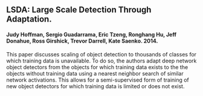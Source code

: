 ## LSDA: Large Scale Detection Through Adaptation. 

#### Judy Hoffman, Sergio Guadarrama, Eric Tzeng, Ronghang Hu, Jeff Donahue, Ross Girshick, Trevor Darrell, Kate Saenko. 2014. 

This paper discusses scaling of object detection to thousands of classes for which training data is unavailable. To do so, the authors adapt deep network object detectors from the objects for which training data exists to the the objects without training data using a nearest neighbor search of similar network activations.
This allows for a semi-supervised form of training of new object detectors for which training data is limited or does not exist.
